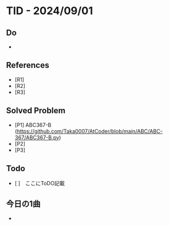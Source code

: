 # TID - 2024/09/01
<!--
## Learnings
- 
- 
-->


## Do
- 

## References
- [R1] 
- [R2] 
- [R3] 

## Solved Problem
- [P1] ABC367-B (https://github.com/Taka0007/AtCoder/blob/main/ABC/ABC-367/ABC367-B.py)
- [P2] 
- [P3] 


## Todo
- [ ]　ここにToDO記載

## 今日の1曲
- 
